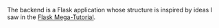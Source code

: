 The backend is a Flask application whose structure is inspired by ideas I saw in the [Flask Mega-Tutorial](https://blog.miguelgrinberg.com/post/the-flask-mega-tutorial-part-i-hello-world).
